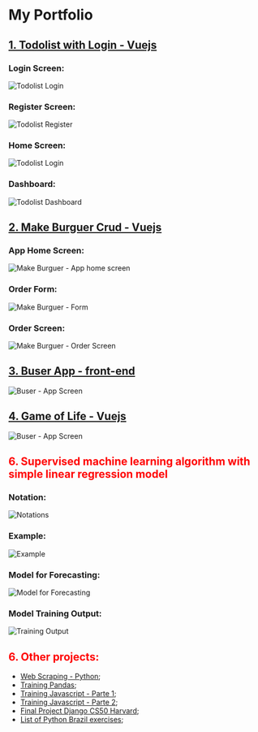 # <strong> My Portfolio </strong>

## [1. Todolist with Login - Vuejs](https://github.com/lukemariano/todolist-login)

### <strong>Login Screen:</strong>

![Todolist Login](./assets/login-todolist.png)

### <strong>Register Screen:</strong>

![Todolist Register](./assets/register-screen-todolist.png)

### <strong>Home Screen:</strong>

![Todolist Login](./assets/home-screen-todolist.png)

### <strong>Dashboard:</strong>

![Todolist Dashboard](./assets/todolist.png)

## [2. Make Burguer Crud - Vuejs](https://github.com/lukemariano/make-burguer-crud)

### <strong>App Home Screen:</strong>

![Make Burguer - App home screen](./assets/tela-inicial-burguer.jpeg)

### <strong>Order Form:</strong>

![Make Burguer - Form](./assets/form-image-burguer.png)

### <strong>Order Screen:</strong>

![Make Burguer - Order Screen](./assets/order-display-burguer.png)

## [3. Buser App - front-end](https://github.com/lukemariano/D7-Buscador)

![Buser - App Screen](./assets/buscador-buser.png)

## [4. Game of Life - Vuejs](https://github.com/lukemariano/coding-game-of-life)

![Buser - App Screen](./assets/gameoflife-luke.png)

## <span style="color:red"> 6. Supervised machine learning algorithm with simple linear regression model </span>

### <strong> Notation: </strong>

![Notations](./assets/notation.png)

### <strong> Example: </strong>

![Example](./assets/exemplo.png)

### <strong> Model for Forecasting: </strong>

![Model for Forecasting](./assets/def-compute.png)

### <strong> Model Training Output: </strong>

![Training Output](./assets/output.png)

## <span style="color:red"> 6. Other projects: </span>

- [Web Scraping - Python](https://github.com/lukemariano/web-scraping);
- [Training Pandas](https://github.com/lukemariano/-I-love-pandas);
- [Training Javascript - Parte 1](https://github.com/lukemariano/origamid-js-exercices);
- [Training Javascript - Parte 2](https://github.com/lukemariano/javascript-exercices);
- [Final Project Django CS50 Harvard](https://github.com/lukemariano/Flights);
- [List of Python Brazil exercises](https://github.com/lukemariano/lista-de-exercicios-python-brasil);
